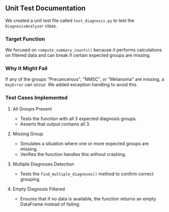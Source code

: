 ## Unit Test Documentation

We created a unit test file called `test_diagnosis.py` to test the `DiagnosisAnalyzer` class.

### Target Function
We focused on `compute_summary_counts()` because it performs calculations on filtered data and can break if certain expected groups are missing.

### Why It Might Fail
If any of the groups "Precancerous", "NMSC", or "Melanoma" are missing, a `KeyError` can occur. We added exception handling to avoid this.

### Test Cases Implemented

1. All Groups Present  
   - Tests the function with all 3 expected diagnosis groups.  
   - Asserts that output contains all 3.

2. Missing Group  
   - Simulates a situation where one or more expected groups are missing.  
   - Verifies the function handles this without crashing.

3. Multiple Diagnoses Detection  
   - Tests the `find_multiple_diagnoses()` method to confirm correct grouping.

4. Empty Diagnosis Filtered  
   - Ensures that if no data is available, the function returns an empty DataFrame instead of failing.
